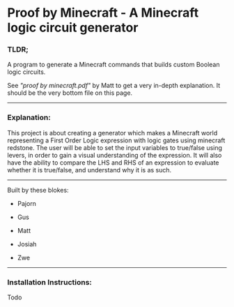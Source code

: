 
  

# Proof by Minecraft - A Minecraft logic circuit generator
### TLDR; 

  A program to generate a Minecraft commands that builds custom Boolean logic circuits.

  See *"proof by minecraft.pdf"* by Matt to get a very in-depth explanation. It should be the very bottom file on this page.

-----
### Explanation:

This project is about creating a generator which makes a Minecraft world representing a First Order Logic expression with logic gates using minecraft redstone. The user will be able to set the input variables to true/false using levers, in order to gain a visual understanding of the expression. It will also have the ability to compare the LHS and RHS of an expression to evaluate whether it is true/false, and understand why it is as such.

  
  
  -----
  Built by these blokes:

- Pajorn

- Gus

- Matt

- Josiah

- Zwe


-----
### Installation Instructions:

Todo 

